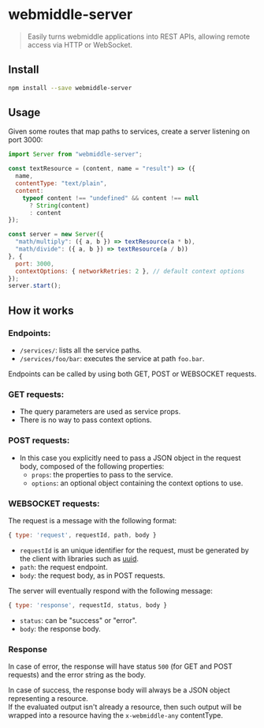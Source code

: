 # webmiddle-server

> Easily turns webmiddle applications into REST APIs, allowing remote access via HTTP or WebSocket.

## Install

```bash
npm install --save webmiddle-server
```

## Usage

Given some routes that map paths to services, create a server listening on port 3000:

```jsx
import Server from "webmiddle-server";

const textResource = (content, name = "result") => ({
  name,
  contentType: "text/plain",
  content:
    typeof content !== "undefined" && content !== null
      ? String(content)
      : content
});

const server = new Server({
  "math/multiply": ({ a, b }) => textResource(a * b),
  "math/divide": ({ a, b }) => textResource(a / b))
}, {
  port: 3000,
  contextOptions: { networkRetries: 2 }, // default context options
});
server.start();
```

## How it works

### Endpoints:

- `/services/`: lists all the service paths.
- `/services/foo/bar`: executes the service at path `foo.bar`.

Endpoints can be called by using both GET, POST or WEBSOCKET requests.

### GET requests:
- The query parameters are used as service props.
- There is no way to pass context options.

### POST requests:
- In this case you explicitly need to pass a JSON object in the request body, composed of the following properties:
  - `props`: the properties to pass to the service.
  - `options`: an optional object containing the context options to use.
  
### WEBSOCKET requests:
The request is a message with the following format:

```javascript
{ type: 'request', requestId, path, body }
```

- `requestId` is an unique identifier for the request, must be generated by the client with libraries such as [uuid](https://www.npmjs.com/package/uuid).
- `path`: the request endpoint.
- `body`: the request body, as in POST requests.

The server will eventually respond with the following message:

```javascript
{ type: 'response', requestId, status, body }
```

- `status`: can be "success" or "error".
- `body`: the response body.

### Response

In case of error, the response will have status `500` (for GET and POST requests) and the error string as the body.

In case of success, the response body will always be a JSON object representing a resource.  
If the evaluated output isn't already a resource, then such output will be wrapped into a resource having the `x-webmiddle-any` contentType.
